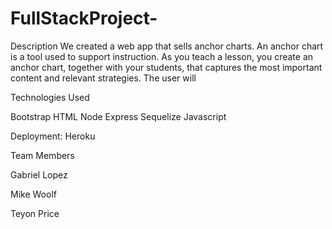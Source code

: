 # FullStackProject-

Description
We created a web app that sells anchor charts. An anchor chart is a tool used to support instruction. As you teach a lesson, you create an anchor chart, together with your students, that captures the most important content and relevant strategies. The user will

Technologies Used

Bootstrap
HTML
Node
Express
Sequelize
Javascript

Deployment: Heroku


Team Members

Gabriel Lopez

Mike Woolf

Teyon Price
